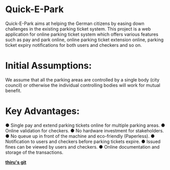 # Quick-E-Park
Quick-E-Park aims at helping the German citizens by easing down challenges in the existing parking ticket system. This project is a web application for online parking ticket system which offers various features such as pay and park online, online parking ticket extension online, parking ticket expiry notifications for both users and checkers and so on.
# Initial Assumptions: 
We assume that all the parking areas are controlled by a single body (city
council) or otherwise the individual controlling bodies will work for mutual benefit.
# Key Advantages:
● Single pay and extend parking tickets online for multiple parking areas.
● Online validation for checkers.
● No hardware investment for stakeholders.
● No queue up in front of the machine and eco-friendly (Paperless).
● Notification to users and checkers before parking tickets expire.
● Issued fines can be viewed by users and checkers.
● Online documentation and storage of the transactions.

[**thiru's git**](https://github.com/Thirumal-J/Quick-E-Park/edit/main/README.md)
